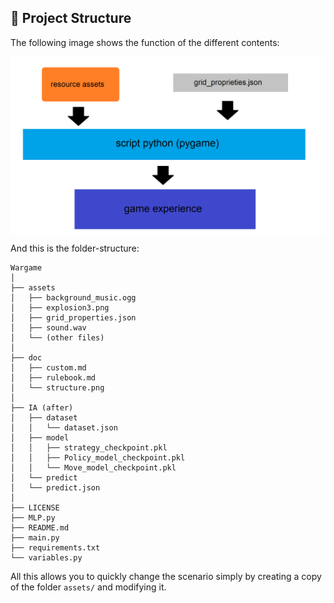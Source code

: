 ## 🌳 Project Structure

The following image shows the function of the different contents:

<p align="center">
  <img align="middle" width="800" src="structure.png">
</p>

And this is the folder-structure:
```
Wargame
│
├── assets
│   ├── background_music.ogg
│   ├── explosion3.png
│   ├── grid_properties.json
│   ├── sound.wav
│   └── (other files)
│
├── doc
│   ├── custom.md
│   ├── rulebook.md
│   └── structure.png
│
├── IA (after)
│   ├── dataset
│   │	└── dataset.json
│   ├── model
│   │	├── strategy_checkpoint.pkl
│   │	├── Policy_model_checkpoint.pkl
│   │	└── Move_model_checkpoint.pkl
│   └── predict
│	└── predict.json
│
├── LICENSE
├── MLP.py
├── README.md
├── main.py
├── requirements.txt
└── variables.py
```
All this allows you to quickly change the scenario simply by creating a copy of the folder `assets/` and modifying it.

